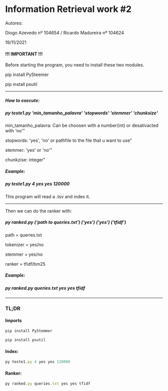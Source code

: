 <h1>Information Retrieval work #2</h1>

Autores:
<p>Diogo Azevedo nº 104654 / Ricardo Madureira nº 104624
<p>19/11/2021

<h4>!!! IMPORTANT !!!</h4>

<p>Before starting the program, you need to install these two modules.

<p>pip install PySteemer
<p>pip install psutil

---------------

<h5>How to execute:</h5>

<h5>py teste1.py 'min_tamanho_palavra' 'stopwords' 'stemmer' 'chunksize'</h5>

<p>min_tamanho_palavra: Can be choosen with a number(int) or desativacted with 'no'"
<p>stopwords: 'yes', 'no' or pathfile to the file that u want to use"
<p>stemmer: 'yes' or 'no'"
<p>chunkzise: integer"

<h5>Example:</h5>
<h5>py teste1.py 4 yes yes 120000</h5>

<p>This program will read a .tsv and index it.

---------------

<p>Then we can do the ranker with:

<h5>py ranked.py ('path to queries.txt') ('yes') ('yes') ('tfidf')</h5>

<p>path = queries.txt
<p>tokenizer = yes/no
<p>stemmer = yes/no
<p>ranker = tfidf/bm25

<h5>Example:</h5>
<h5>py ranked.py queries.txt yes yes tfidf</h5>

---------------

<h3>TL;DR</h3>

<h4>Imports</h4>

```jsx
pip install PyStemmer
```

```jsx
pip install psutil
```

<h4>Index:</h4>

```jsx
py teste1.py 4 yes yes 120000
```
<p>
<h4>Ranker:</h4>

```jsx
py ranked.py queries.txt yes yes tfidf
```

